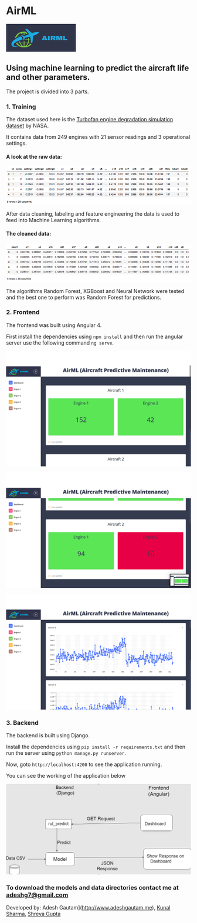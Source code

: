 # AirML
![Logo](docs/logo.png)

## Using machine learning to predict the aircraft life and other parameters.

The project is divided into 3 parts. 

### 1. Training 

  The dataset used here is the [Turbofan engine degradation simulation dataset](https://ti.arc.nasa.gov/dev/tech/dash/groups/pcoe/prognostic-data-repository/#turbofan) by NASA.
  
  It contains data from 249 engines with 21 sensor readings and 3 operational settings.

  #### A look at the raw data:

  ![Raw Data](docs/raw_data.png)
  
  After data cleaning, labeling and feature engineering the data is used to feed into Machine Learning algorithms.
    
  #### The cleaned data:
  
  ![Cleaned Data](docs/cleaned_data.png)
  
  The algorithms Random Forest, XGBoost and Neural Network were tested and the best one to perform was Random Forest for predictions.

### 2. Frontend

  The frontend was built using Angular 4.
  
  First install the dependencies using  `npm install`  and then run the angular server use the following command  `ng serve`.
  

  ![](docs/demo.png)
  

  ![](docs/demo1.png)
  

  ![](docs/demo2.png)


### 3. Backend

The backend is built using Django.
  
Install the dependencies using   `pip install -r requirements.txt`   and then run the server using  `python manage.py runserver`.

Now, goto  `http://localhost:4200`  to see the application running.

You can see the working of the application below


![](docs/flowchart.png)

### To download the models and data directories contact me at adeshg7@gmail.com

Developed by: Adesh Gautam](http://www.adeshgautam.me), [Kunal Sharma](https://github.com/kunal097), [Shreya Gupta](https://github.com/imshreya)
